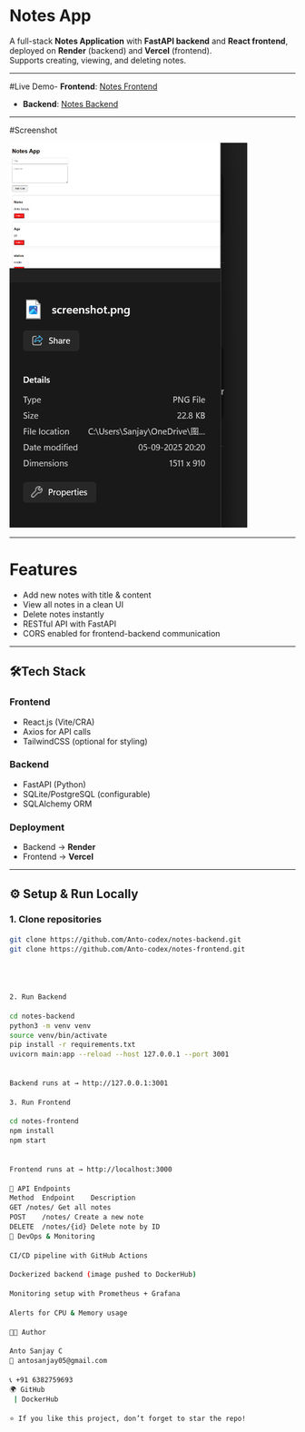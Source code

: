 #  Notes App

A full-stack **Notes Application** with **FastAPI backend** and **React frontend**, deployed on **Render** (backend) and **Vercel** (frontend).  
Supports creating, viewing, and deleting notes.

---

#Live Demo- **Frontend**: [Notes Frontend](https://notes-frontend-h6scmr5pa-anto-codexs-projects.vercel.app/)  
- **Backend**: [Notes Backend](https://notes-backend-82qf.onrender.com/)

---

#Screenshot

![App Screenshot](./screenshot.png)

---

# Features
- Add new notes with title & content
- View all notes in a clean UI
- Delete notes instantly
- RESTful API with FastAPI
- CORS enabled for frontend-backend communication

---

## 🛠Tech Stack
### Frontend
- React.js (Vite/CRA)
- Axios for API calls
- TailwindCSS (optional for styling)

### Backend
- FastAPI (Python)
- SQLite/PostgreSQL (configurable)
- SQLAlchemy ORM

### Deployment
- Backend → **Render**
- Frontend → **Vercel**

---

## ⚙️ Setup & Run Locally

### 1. Clone repositories
```bash
git clone https://github.com/Anto-codex/notes-backend.git
git clone https://github.com/Anto-codex/notes-frontend.git
  



2. Run Backend

cd notes-backend
python3 -m venv venv
source venv/bin/activate
pip install -r requirements.txt
uvicorn main:app --reload --host 127.0.0.1 --port 3001


Backend runs at → http://127.0.0.1:3001

3. Run Frontend

cd notes-frontend
npm install
npm start


Frontend runs at → http://localhost:3000

📡 API Endpoints
Method	Endpoint	Description
GET	/notes/	Get all notes
POST	/notes/	Create a new note
DELETE	/notes/{id}	Delete note by ID
🔐 DevOps & Monitoring

CI/CD pipeline with GitHub Actions

Dockerized backend (image pushed to DockerHub)

Monitoring setup with Prometheus + Grafana

Alerts for CPU & Memory usage

👨‍💻 Author

Anto Sanjay C
📧 antosanjay05@gmail.com

📞 +91 6382759693
🌍 GitHub
 | DockerHub

⭐ If you like this project, don’t forget to star the repo!


